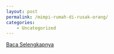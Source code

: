 ```yaml
---
layout: post
permalink: /mimpi-rumah-di-rusak-orang/
categories:
    - Uncategorized
---
```


[Baca Selengkapnya](/08)